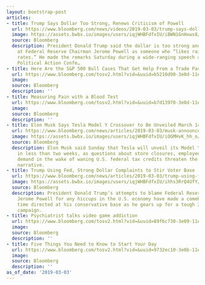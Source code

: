 ```yaml
---
layout: bootstrap-post
articles:
- title: Trump Says Dollar Too Strong, Renews Criticism of Powell
  url: https://www.bloomberg.com/news/videos/2019-03-03/trump-says-dollar-too-strong-renew-criticism-of-powell-video
  image: https://assets.bwbx.io/images/users/iqjWHBFdfxIU/iBWN1GnHxws8/v5/-1x-1.jpg
  source: Bloomberg
  description: President Donald Trump said the dollar is too strong and took a swipe
    at Federal Reserve Chairman Jerome Powell as someone who “likes raising interest
    rates.” He made the remarks Saturday during a wide-ranging speech at the Conservative
    Political Action Confe…
- title: Here Are the S&P 500 Bull Cases That Get Help From a Trade Pact
  url: https://www.bloomberg.com/tosv2.html?vid=&uuid=b5210d90-3e0d-11e9-8dcf-c51283fb8354&url=L25ld3MvYXJ0aWNsZXMvMjAxOS0wMy0wMy9oZXJlLWFyZS10aGUtcy1wLTUwMC1idWxsLWNhc2VzLXRoYXQtZ2V0LWhlbHBlZC1ieS1hLXRyYWRlLXBhY3Q=
  image: 
  source: Bloomberg
  description: ''
- title: Measuring Pain with a Blood Test
  url: https://www.bloomberg.com/tosv2.html?vid=&uuid=b7d13970-3e0d-11e9-b7f9-8f578fcf2456&url=L25ld3MvdmlkZW9zLzIwMTktMDMtMDMvbWVhc3VyaW5nLXBhaW4td2l0aC1hLWJsb29kLXRlc3QtdmlkZW8=
  image: 
  source: Bloomberg
  description: ''
- title: Elon Musk Says Tesla Model Y Crossover to Be Unveiled March 14 - Bloomberg
  url: https://www.bloomberg.com/news/articles/2019-03-03/musk-announces-march-14-model-y-event-as-demand-questions-linger
  image: https://assets.bwbx.io/images/users/iqjWHBFdfxIU/iOGMHvK_hh_o/v0/1200x823.jpg
  source: Bloomberg
  description: Elon Musk said Sunday that Tesla will unveil its Model Y crossover
    in less than two weeks, as questions about store closures, employee layoffs and
    demand in the wake of waning U.S. federal tax credits threaten the company’s growth
    narrative.
- title: Trump Using Fed, Strong Dollar Complaints to Stir Voter Base
  url: https://www.bloomberg.com/news/articles/2019-03-03/trump-using-fed-strong-dollar-complaints-to-stir-voter-base
  image: https://assets.bwbx.io/images/users/iqjWHBFdfxIU/ihhs3RrQ4UfY/v0/1200x800.jpg
  source: Bloomberg
  description: President Donald Trump’s attempts to blame Federal Reserve Chairman
    Jerome Powell for any hiccups in the U.S. economy have made a comeback -- this
    time directed at his conservative base as he gears up for a tough 2020 re-election
    campaign.
- title: Psychiatrist talks video game addiction
  url: https://www.bloomberg.com/tosv2.html?vid=&uuid=89f6c730-3e09-11e9-a890-4d062ae2b9e5&url=L25ld3MvdmlkZW9zLzIwMTktMDMtMDMvcHN5Y2hpYXRyaXN0LXRhbGtzLXZpZGVvLWdhbWUtYWRkaWN0aW9uLXZpZGVv
  image: 
  source: Bloomberg
  description: ''
- title: Five Things You Need to Know to Start Your Day
  url: https://www.bloomberg.com/tosv2.html?vid=&uuid=9732ec10-3e0b-11e9-9335-5ff34894241e&url=L25ld3MvYXJ0aWNsZXMvMjAxOS0wMy0wMy9maXZlLXRoaW5ncy15b3UtbmVlZC10by1rbm93LXRvLXN0YXJ0LXlvdXItZGF5
  image: 
  source: Bloomberg
  description: ''
as_of_date: '2019-03-03'
---
```



